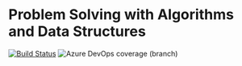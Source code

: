 # Problem Solving with Algorithms and Data Structures

[![Build Status](https://dev.azure.com/arttet/problem-solving-with-algorithms-and-data-structures/_apis/build/status/arttet.problem-solving-with-algorithms-and-data-structures?branchName=main)](https://dev.azure.com/arttet/problem-solving-with-algorithms-and-data-structures/_build/latest?definitionId=6&branchName=main)
![Azure DevOps coverage (branch)](https://img.shields.io/azure-devops/coverage/arttet/problem-solving-with-algorithms-and-data-structures/6/main)
